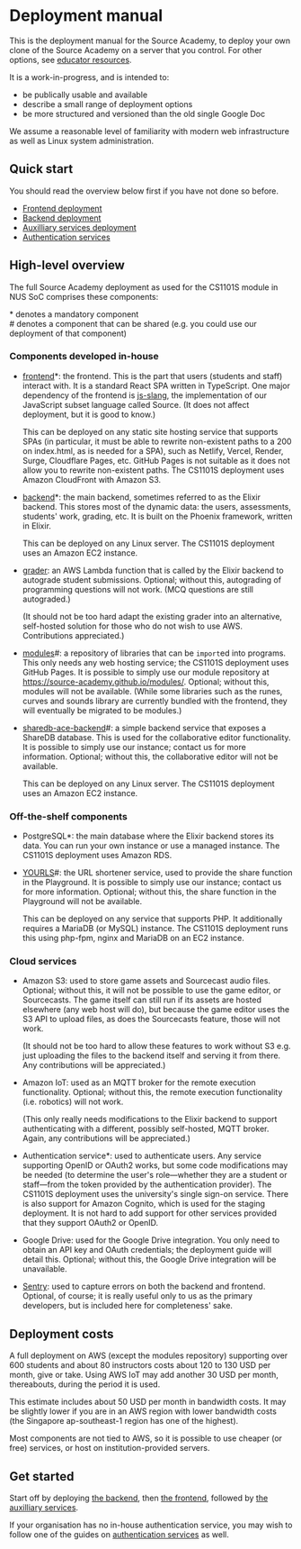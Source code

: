 # Deployment manual

This is the deployment manual for the Source Academy, to deploy your own clone of the Source Academy on a server that you control. For other options, see [educator resources](../educator/README.md).

It is a work-in-progress, and is intended to:

- be publically usable and available
- describe a small range of deployment options
- be more structured and versioned than the old single Google Doc

We assume a reasonable level of familiarity with modern web infrastructure as
well as Linux system administration.

## Quick start

You should read the overview below first if you have not done so before.

- [Frontend deployment](frontend/README.md)
- [Backend deployment](backend/README.md)
- [Auxilliary services deployment](auxilliary/README.md)
- [Authentication services](auth/README.md)

## High-level overview

The full Source Academy deployment as used for the CS1101S module in NUS SoC comprises these components:

\* denotes a mandatory component\
\# denotes a component that can be shared (e.g. you could use our deployment of that component)

### Components developed in-house

- [frontend](https://github.com/source-academy/frontend)*: the frontend. This is the part that users
  (students and staff) interact with. It is a standard React SPA written in TypeScript. One major dependency of the
  frontend is [js-slang](https://github.com/source-academy/js-slang), the implementation of our JavaScript subset
  language called Source. (It does not affect deployment, but it is good to know.)

  This can be deployed on any static site hosting service that supports SPAs (in particular, it must be able to rewrite
  non-existent paths to a 200 on index.html, as is needed for a SPA), such as Netlify, Vercel, Render, Surge, Cloudflare
  Pages, etc. GitHub Pages is not suitable as it does not allow you to rewrite non-existent paths. The CS1101S
  deployment uses Amazon CloudFront with Amazon S3.

- [backend](https://github.com/source-academy/backend)*: the main backend, sometimes referred to as the Elixir backend. This
  stores most of the dynamic data: the users, assessments, students' work, grading, etc. It is built on the Phoenix
  framework, written in Elixir.

  This can be deployed on any Linux server. The CS1101S deployment uses an Amazon EC2 instance.

- [grader](https://github.com/source-academy/grader): an AWS Lambda function that is called by the Elixir backend to
  autograde student submissions. Optional; without this, autograding of programming questions will not work. (MCQ
  questions are still autograded.)

  (It should not be too hard adapt the existing grader into an alternative, self-hosted solution for those who do not
  wish to use AWS. Contributions appreciated.)

- [modules](https://github.com/source-academy/modules)#: a repository of libraries that can be `import`ed into programs.
  This only needs any web hosting service; the CS1101S deployment uses GitHub Pages. It is possible to simply use our
  module repository at https://source-academy.github.io/modules/. Optional; without this, modules will not be available.
  (While some libraries such as the runes, curves and sounds library are currently bundled with the frontend, they will
  eventually be migrated to be modules.)

- [sharedb-ace-backend](https://github.com/source-academy/sharedb-ace-backend)#: a simple backend service that exposes a
  ShareDB database. This is used for the collaborative editor functionality. It is possible to simply use our instance;
  contact us for more information. Optional; without this, the collaborative editor will not be available.

  This can be deployed on any Linux server. The CS1101S deployment uses an Amazon EC2 instance.

### Off-the-shelf components

- PostgreSQL*: the main database where the Elixir backend stores its data. You can run your own instance or use a
  managed instance. The CS1101S deployment uses Amazon RDS.

- [YOURLS](https://github.com/YOURLS/YOURLS)#: the URL shortener service, used to provide the share function in the
  Playground. It is possible to simply use our instance; contact us for more information. Optional; without this, the
  share function in the Playground will not be available.

  This can be deployed on any service that supports PHP. It additionally requires a MariaDB (or MySQL) instance. The
  CS1101S deployment runs this using php-fpm, nginx and MariaDB on an EC2 instance.

### Cloud services

- Amazon S3: used to store game assets and Sourcecast audio files. Optional; without this, it will not be possible to
  use the game editor, or Sourcecasts. The game itself can still run if its assets are hosted elsewhere (any web host
  will do), but because the game editor uses the S3 API to upload files, as does the Sourcecasts feature, those will not
  work.

  (It should not be too hard to allow these features to work without S3 e.g. just uploading the files to the backend
  itself and serving it from there. Any contributions will be appreciated.)

- Amazon IoT: used as an MQTT broker for the remote execution functionality. Optional; without this, the remote
  execution functionality (i.e. robotics) will not work.

  (This only really needs modifications to the Elixir backend to support authenticating with a different, possibly
  self-hosted, MQTT broker. Again, any contributions will be appreciated.)

- Authentication service*: used to authenticate users. Any service supporting OpenID or OAuth2 works, but some code
  modifications may be needed (to determine the user's role&mdash;whether they are a student or staff&mdash;from the
  token provided by the authentication provider). The CS1101S deployment uses the university's single sign-on service.
  There is also support for Amazon Cognito, which is used for the staging deployment. It is not hard to add support for
  other services provided that they support OAuth2 or OpenID.

- Google Drive: used for the Google Drive integration. You only need to obtain an API key and OAuth credentials; the
  deployment guide will detail this. Optional; without this, the Google Drive integration will be unavailable.

- [Sentry](https://sentry.io): used to capture errors on both the backend and frontend. Optional, of course; it is
  really useful only to us as the primary developers, but is included here for completeness' sake.

## Deployment costs

A full deployment on AWS (except the modules repository) supporting over 600 students and about 80 instructors costs
about 120 to 130 USD per month, give or take. Using AWS IoT may add another 30 USD per month, thereabouts, during the
period it is used.

This estimate includes about 50 USD per month in bandwidth costs. It may be slightly lower if you are in an AWS region
with lower bandwidth costs (the Singapore ap-southeast-1 region has one of the highest).

Most components are not tied to AWS, so it is possible to use cheaper (or free) services, or host on
institution-provided servers.

## Get started

Start off by deploying [the backend](backend/README.md), then [the frontend](frontend/README.md), followed by [the auxilliary services](auxilliary/README.md).

If your organisation has no in-house authentication service, you may wish to follow one of the guides on [authentication services](auth/README.md) as well.
